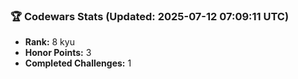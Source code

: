 ### 🏆 Codewars Stats (Updated: 2025-07-12 07:09:11 UTC)

- **Rank:** 8 kyu
- **Honor Points:** 3
- **Completed Challenges:** 1
